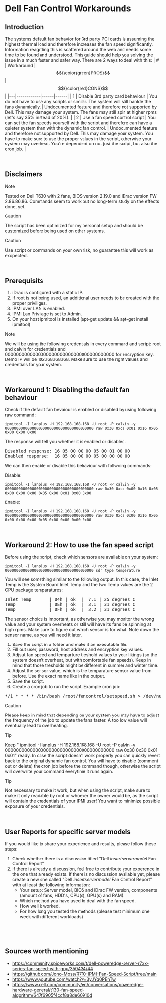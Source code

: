 # Dell Fan Control Workarounds

## Introduction
The systems default fan behavior for 3rd party PCI cards is assuming the highest thermal load and therefore increases the fan speed significantly. Information reagrding this is scattered around the web and needs some time to be found and understood. This guide should help you solving the issue in a much faster and safer way. There are 2 ways to deal with this:
| # | Workaround | $${\color{green}PROS}$$ | $${\color{red}CONS}$$ |
|---|------------|------|------|
| 1 | Disable 3rd party card behaviour | You do not have to use any scripts or similar. The system will still hanlde the fans dynamically. | Undocumented feature and therefore not supported by Dell. This may damage your system. The fans may still spin at  higher rpms (let's say 35% instead of 20%). |
| 2 | Use a fan speed control script   | You can set the fan speeds yourself with the script and therefore can have a quieter system than with the dynamic fan control. | Undocumented feature and therefore not supported by Dell. This may damage your system. You have to make sure to use the proper values in the script, otherwise your system may overheat. You're dependent on not just the script, but also the cron job.     |



 &nbsp; 
  &nbsp; &nbsp;
   &nbsp;

## Disclaimers
> [!NOTE]
> Tested on Dell T630 with 2 fans, BIOS version 2.19.0 and iDrac version FW 2.86.86.86. Commands seem to work but no long-term study on the effects done, yet.

> [!CAUTION]
> The script has been optimized for my personal setup and should be customized before being used on other systems.

> [!CAUTION]
> Use script or commands on your own risk, no guarantee this will work as excpected.

 &nbsp; 
  &nbsp; &nbsp;
   &nbsp;

## Prerequisits
1) iDrac is configured with a static IP.
2) If root is not being used, an additional user needs to be created with the proper priviliges.
3) IPMI over LAN is enabled.
4) IPMI Lan Privilage is set to Admin.
6) On your host ipmitool is installed (apt-get update && apt-get install ipmitool)

> [!NOTE]
> We will be using the following credentials in every command and script: root and calvin for credentials and 0000000000000000000000000000000000000000 for encryption key. Demo IP will be 192.168.168.168. Make sure to use the right values and credentials for your system.

 &nbsp; 
  &nbsp; &nbsp;
   &nbsp;

## Workaround 1: Disabling the default fan behaviour
Check if the default fan bevaiour is enabled or disabled by using following raw command:
```
ipmitool -I lanplus -H 192.168.168.168 -U root -P calvin -y 0000000000000000000000000000000000000000 raw 0x30 0xce 0x01 0x16 0x05 0x00 0x00 0x00
```

The response will tell you whether it is enabled or disabled.
<pre>
Disabled response: 16 05 00 00 00 05 00 01 00 00
Enabled response:  ﻿16 05 00 00 00 05 00 00 00 00
</pre>

We can then enable or disable this behaviour with follwoing commands:

Disable: 
```
ipmitool -I lanplus -H 192.168.168.168 -U root -P calvin -y 0000000000000000000000000000000000000000 raw 0x30 0xce 0x00 0x16 0x05 0x00 0x00 0x00 0x05 0x00 0x01 0x00 0x00
```
Enable:
```
ipmitool -I lanplus -H 192.168.168.168 -U root -P calvin -y 0000000000000000000000000000000000000000 raw 0x30 0xce 0x00 0x16 0x05 0x00 0x00 0x00 0x05 0x00 0x00 0x00 0x00
```

 
 &nbsp; 
  &nbsp; &nbsp;
   &nbsp;

## Workaround 2: How to use the fan speed script
Before using the script, check which sensors are available on your system: 
```
ipmitool -I lanplus -H 192.168.168.168 -U root -P calvin -y 0000000000000000000000000000000000000000 sdr type temperature
```
You will see something similar to the following output. In this case, the Inlet Temp is the System Board Inlet Temp and the two Temp values are the 2 CPU package temparatures:
<pre>
Inlet Temp       | 04h | ok  |  7.1 | 25 degrees C
Temp             | 0Eh | ok  |  3.1 | 31 degrees C
Temp             | 0Fh | ok  |  3.2 | 31 degrees C
</pre>
The sensor choice is important, as otherwise you may monitor the wrong value and your system overheats or still will have its fans be spinning at high rpms. Make sure to figure out which sensor is for what. Note down the sensor name, as you will need it later.

1) Save the script in a folder and make it an executable file.
2) Fill out user, password, host address and encryption key values.
3) Adjsut fan speed and temparture treshold values to your likings (so the system doesn't overheat, but with comfortable fan speeds). Keep in mind that those tresholds might be different in summer and winter time.
4) Adjust the sensor value, which is the temparature sensor value from before. Use the exact name like in the output.
5) Save the script.
6) Create a cron job to run the script. Example cron job:
<pre>*/1 * * * * /bin/bash /root/fancontrol/setspeed.sh > /dev/null 2>&1 
</pre>
> [!CAUTION]
> Please keep in mind that depending on your system you may have to adjust the frequency of the job to update the fans faster. A too low value will eventually lead to overheating.

> [!TIP]
> Keep " ipmitool -I lanplus -H 192.168.168.168 -U root -P calvin -y 0000000000000000000000000000000000000000 raw 0x30 0x30 0x01 0x01" ready. In case the script doesn't work properly you can quickly revert back to the original dynamic fan control. You will have to disable (comment out or delete) the cron job before the command though, otherwise the script will overwrite your command everytime it runs again.

> [!TIP]
> Not necessary to make it work, but when using the script, make sure to make it only readable by root or whoever the owner would be, as the script will contain the credentials of your IPMI user! You want to minimize possible exposure of your credentials.


 &nbsp; 
  &nbsp; &nbsp;
   &nbsp;


## User Reports for specific server models
If you would like to share your experience and results, please follow these steps:
1) Check whether there is a discussion titled "Dell $insert server model$ Fan Control Report"
2) If there is already a discussion, feel free to contribute your experence in the one that already exists. If there is no discussion available yet, please create a new one called "Dell $insert server model$ Fan Control Report" with at least the following information:
   - Your setup: Server model, BIOS and iDrac FW version, components (amount of fans, HDD's, CPU(s), GPU(s) and RAM).
   - Which method you have used to deal with the fan speed.
   - How well it worked.
   - For how long you tested the methods (please test minimum one week with different workloads)



 &nbsp; 
  &nbsp; &nbsp;
   &nbsp;

 &nbsp; 
  &nbsp; &nbsp;
   &nbsp;


## Sources worth mentioning
- https://community.spiceworks.com/t/dell-poweredge-server-r7xx-series-fan-speed-with-gpu/350434/44
- https://github.com/Jono-Moss/R710-IPMI-Fan-Speed-Script/tree/main
- https://www.youtube.com/watch?v=3yJYq0PEhTw
- https://www.dell.com/community/en/conversations/poweredge-hardware-general/t130-fan-speed-algorithm/647f6905f4ccf8a8de60910d
